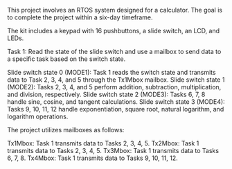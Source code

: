 This project involves an RTOS system designed for a calculator. The goal is to complete the project within a six-day timeframe.

The kit includes a keypad with 16 pushbuttons, a slide switch, an LCD, and LEDs.

Task 1: Read the state of the slide switch and use a mailbox to send data to a specific task based on the switch state.

Slide switch state 0 (MODE1): Task 1 reads the switch state and transmits data to Task 2, 3, 4, and 5 through the Tx1Mbox mailbox.
Slide switch state 1 (MODE2): Tasks 2, 3, 4, and 5 perform addition, subtraction, multiplication, and division, respectively.
Slide switch state 2 (MODE3): Tasks 6, 7, 8 handle sine, cosine, and tangent calculations.
Slide switch state 3 (MODE4): Tasks 9, 10, 11, 12 handle exponentiation, square root, natural logarithm, and logarithm operations.

The project utilizes mailboxes as follows:

Tx1Mbox: Task 1 transmits data to Tasks 2, 3, 4, 5.
Tx2Mbox: Task 1 transmits data to Tasks 2, 3, 4, 5.
Tx3Mbox: Task 1 transmits data to Tasks 6, 7, 8.
Tx4Mbox: Task 1 transmits data to Tasks 9, 10, 11, 12.
